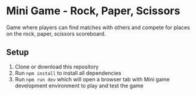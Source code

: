 # Mini Game - Rock, Paper, Scissors

Game where players can find matches with others and compete for places on the rock, paper, scissors scoreboard.


## Setup

1. Clone or download this repository
2. Run `npm install` to install all dependencies
3. Run `npm run dev` which will open a browser tab with Mini game development environment to play and test the game
